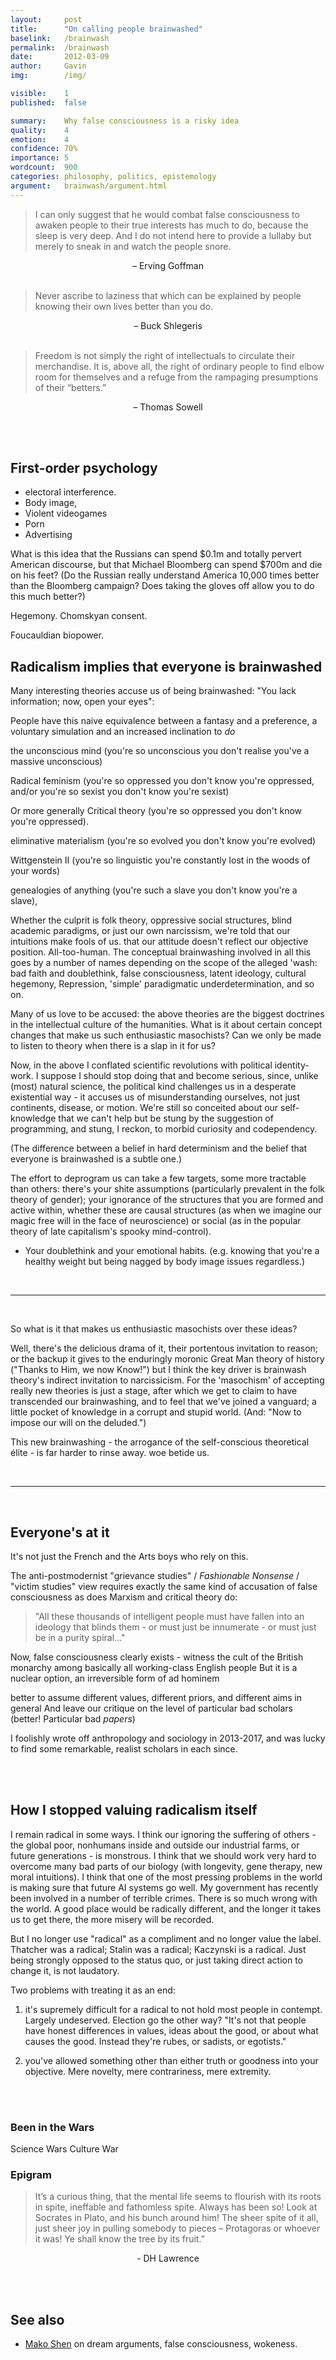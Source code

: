```yaml
---
layout:     post
title:      "On calling people brainwashed"
baselink:   /brainwash
permalink:  /brainwash
date:       2012-03-09
author:     Gavin   
img:        /img/

visible:    1
published:  false

summary:    Why false consciousness is a risky idea 
quality:    4
emotion: 	4
confidence: 70%
importance: 5
wordcount:  900
categories: philosophy, politics, epistemology
argument:   brainwash/argument.html
---
```


<!-- https://deaexmachinus.substack.com/p/machines-society-16-mass-sleeping -->



> I can only suggest that he would combat false consciousness to awaken people to their true interests has much to do, because the sleep is very deep. And I do not intend here to provide a lullaby but merely to sneak in and watch the people snore.

<center>&#8211; Erving Goffman</center>

<br>

> Never ascribe to laziness that which can be explained by people knowing their own lives better than you do. 

<center>&#8211; Buck Shlegeris</center>

<br>

> Freedom is not simply the right of intellectuals to circulate their merchandise.  It is, above all, the right of ordinary people to find elbow room for themselves and a refuge from the rampaging presumptions of their “betters.”

<center>&#8211; Thomas Sowell</center>

<br><br>


## First-order psychology

- electoral interference.
- Body image,
- Violent videogames
- Porn
- Advertising


What is this idea that the Russians can spend $0.1m and totally pervert American discourse, but that Michael Bloomberg can spend $700m and die on his feet? (Do the Russian really understand America 10,000 times better than the Bloomberg campaign? Does taking the gloves off allow you to do this much better?)

Hegemony. Chomskyan consent.

Foucauldian biopower.

## Radicalism implies that everyone is brainwashed

Many interesting theories accuse us of being brainwashed: "You lack information; now, open your eyes":

People have this naive equivalence between a fantasy and a preference, a voluntary simulation and an increased inclination to _do_


<!-- Tectonics (on solid ground) -->

the unconscious mind (you're so unconscious you don't realise you've a massive unconscious)

<!-- Relativity (space-and-time is squishy; no space without objects; no one thing can move)

the Everett interpretation (all possible things actually happen)

the germ theory of disease (the world's so dirty you've no idea how dirty) -->

Radical feminism (you're so oppressed you don't know you're oppressed, and/or you're so sexist you don't know you're sexist)

Or more generally Critical theory (you're so oppressed you don't know you're oppressed).

eliminative materialism (you're so evolved you don't know you're evolved)

Wittgenstein II (you're so linguistic you're constantly lost in the woods of your words)

genealogies of anything (you're such a slave you don't know you're a slave),


<!-- I don’t know that I do suffer as a result of identifying with my thoughts; I don’t think that dissatisfaction lurks in every sensation I ever experience or also my whole life in retrospect. But the old claim, similar to Marxist or feminist ‘false consciousness’, is that I am too owned to realise I’m being owned: -->

<!-- > beginning meditators... report after days or weeks of intensive practice that their attention is carried away by thought every few seconds. This is actually progress. It takes a certain degree of concentration to even notice how distracted you are. -->

Whether the culprit is folk theory, oppressive social structures, blind academic paradigms, or just our own narcissism, we're told that our intuitions make fools of us. that our attitude doesn't reflect our objective position. All-too-human. The conceptual brainwashing involved in all this goes by a number of names depending on the scope of the alleged 'wash: bad faith and doublethink, false consciousness, latent ideology, cultural hegemony, Repression, 'simple' paradigmatic underdetermination, and so on.

Many of us love to be accused: the above theories are the biggest doctrines in the intellectual culture of the humanities. What is it about certain concept changes that make us such enthusiastic masochists? Can we only be made to listen to theory when there is a slap in it for us?

Now, in the above I conflated scientific revolutions with political identity-work. I suppose I should stop doing that and become serious, since, unlike (most) natural science, the political kind challenges us in a desperate existential way - it accuses us of misunderstanding ourselves, not just continents, disease, or motion. We're still so conceited about our self-knowledge that we can't help but be stung by the suggestion of programming, and stung, I reckon, to morbid curiosity and codependency.

(The difference between a belief in hard determinism and the belief that everyone is brainwashed is a subtle one.)

The effort to deprogram us can take a few targets, some more tractable than others: there's your shite assumptions (particularly prevalent in the folk theory of gender); your ignorance of the structures that you are formed and active within, whether these are causal structures (as when we imagine our magic free will in the face of neuroscience) or social (as in the popular theory of late capitalism's spooky mind-control).

- Your doublethink and your emotional habits. (e.g. knowing that you're a healthy weight but being nagged by body image issues regardless.)

<br>

<hr>

<br>

So what is it that makes us enthusiastic masochists over these ideas?

Well, there's the delicious drama of it, their portentous invitation to reason; or the backup it gives to the enduringly moronic Great Man theory of history ("Thanks to Him, we now Know!") but I think the key driver is brainwash theory's indirect invitation to narcissicism. For the 'masochism' of accepting really new theories is just a stage, after which we get to claim to have transcended our brainwashing, and to feel that we've joined a vanguard; a little pocket of knowledge in a corrupt and stupid world. (And: "Now to impose our will on the deluded.")

This new brainwashing - the arrogance of the self-conscious theoretical élite - is far harder to rinse away. woe betide us.

<br>

<hr>

<br>

## Everyone's at it

It's not just the French and the Arts boys who rely on this.

The anti-postmodernist "grievance studies" / _Fashionable Nonsense_ / "victim studies" view requires exactly the same kind of accusation of false consciousness as does Marxism and critical theory do:

> "All these thousands of intelligent people must have fallen into an ideology that blinds them - or must just be innumerate - or must just be in a purity spiral..."

Now, false consciousness clearly exists - witness the cult of the British monarchy among basically all working-class English people But it is a nuclear option, an irreversible form of ad hominem

better to assume different values, different priors, and different aims in general And leave our critique on the level of particular bad scholars (better! Particular bad _papers_)

I foolishly wrote off anthropology and sociology in 2013-2017, and was lucky to find some remarkable, realist scholars in each since.


<br><br>


## How I stopped valuing radicalism itself

I remain radical in some ways. I think our ignoring the suffering of others - the global poor, nonhumans inside and outside our industrial farms, or future generations - is monstrous. I think that we should work very hard to overcome many bad parts of our biology (with longevity, gene therapy, new moral intuitions). I think that one of the most pressing problems in the world is making sure that future AI systems go well. My government has recently been involved in a number of terrible crimes. There is so much wrong with the world. A good place would be radically different, and the longer it takes us to get there, the more misery will be recorded.

But I no longer use "radical" as a compliment and no longer value the label. Thatcher was a radical; Stalin was a radical; Kaczynski is a radical. Just being strongly opposed to the status quo, or just taking direct action to change it, is not laudatory.

Two problems with treating it as an end:

1) it's supremely difficult for a radical to not hold most people in contempt. Largely undeserved. Election go the other way? "It's not that people have honest differences in values, ideas about the good, or about what causes the good. Instead they're rubes, or sadists, or egotists."

2) you've allowed something other than either truth or goodness into your objective. Mere novelty, mere contrariness, mere extremity.


<!-- https://roamresearch.com/#/app/gleech/page/j9MYGZmzv -->
<!-- The evidence for superstimuli food and booze and drugs
 -->


<br><br>

<div class="accordion">
	<h3>Been in the Wars</h3>
	<div>
		Science Wars
		Culture War
	</div>
	<!--  -->
	<h3>Epigram</h3>
	<div>
		<blockquote>
			It’s a curious thing, that the mental life seems to flourish with its roots in spite, ineffable and fathomless spite. Always has been so! Look at Socrates in Plato, and his bunch around him! The sheer spite of it all, just sheer joy in pulling somebody to pieces – Protagoras or whoever it was! Ye shall know the tree by its fruit.” 
		</blockquote>
		<center>  - DH Lawrence  </center>
	</div>
</div>


<br><br>

## See also

* [Mako Shen](https://deaexmachinus.substack.com/p/machines-society-16-mass-sleeping) on dream arguments, false consciousness, wokeness.


<br><br>
